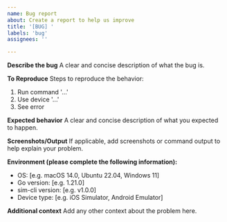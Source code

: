 ```yaml
---
name: Bug report
about: Create a report to help us improve
title: '[BUG] '
labels: 'bug'
assignees: ''

---
```


**Describe the bug**
A clear and concise description of what the bug is.

**To Reproduce**
Steps to reproduce the behavior:
1. Run command '...'
2. Use device '...'
3. See error

**Expected behavior**
A clear and concise description of what you expected to happen.

**Screenshots/Output**
If applicable, add screenshots or command output to help explain your problem.

**Environment (please complete the following information):**
 - OS: [e.g. macOS 14.0, Ubuntu 22.04, Windows 11]
 - Go version: [e.g. 1.21.0]
 - sim-cli version: [e.g. v1.0.0]
 - Device type: [e.g. iOS Simulator, Android Emulator]

**Additional context**
Add any other context about the problem here.
